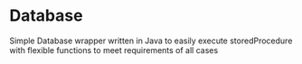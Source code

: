 # Database
Simple Database wrapper written in Java to easily execute storedProcedure with flexible functions to meet requirements of all cases
